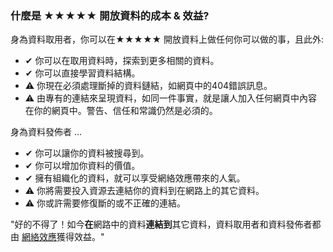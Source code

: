 ### 什麼是 <span class="stars-inline">&#x2605;&#x2605;&#x2605;&#x2605;&#x2605;</span> 開放資料的成本 &amp; 效益?

身為資料取用者，你可以在<span class="stars-inline">&#x2605;&#x2605;&#x2605;&#x2605;&#x2605;</span> 開放資料上做任何你可以做的事，且此外:

- &#10004; 你可以在取用資料時，探索到更多相關的資料。
- &#10004; 你可以直接學習資料結構。
- &#9888; 你現在必須處理斷掉的資料鏈結，如網頁中的404錯誤訊息。
- &#9888; 由專有的連結來呈現資料，如同一件事實，就是讓人加入任何網頁中內容在你的網頁中。警告、信任和常識仍然是必須的。

身為資料發佈者 &hellip;

- &#10004; 你可以讓你的資料被搜尋到。
- &#10004; 你可以增加你資料的價值。
- &#10004; 擁有組織化的資料，就可以享受網絡效應帶來的人氣。
- &#9888; 你將需要投入資源去連結你的資料到在網路上的其它資料。
- &#9888; 你或許需要修復斷的或不正確的連結。

"好的不得了！如今**在**網路中的資料**連結到**其它資料，資料取用者和資料發佈者都由 [網絡效應](http://en.wikipedia.org/wiki/Network_effect "Network effect - Wikipedia, the free encyclopedia")獲得效益。"
